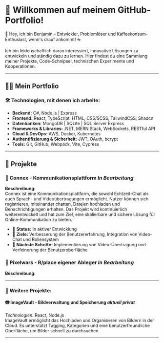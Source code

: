 
<!--
## Hi there 👋
**JinnNexus/JinnNexus** is a ✨ _special_ ✨ repository because its `README.md` (this file) appears on your GitHub profile.

Here are some ideas to get you started:

- 🔭 I’m currently working on ...
- 🌱 I’m currently learning ...
- 👯 I’m looking to collaborate on ...
- 🤔 I’m looking for help with ...
- 💬 Ask me about ...
- 📫 How to reach me: ...
- 😄 Pronouns: ...
- ⚡ Fun fact: ...

## 📈 **Warum mein GitHub besuchen?**

Hier findest du:
- **Code-Schnipsel**: Praktische Codebeispiele, die dir bei der Lösung häufiger Programmierprobleme helfen könnten.
- **Projekte**: Funktionsreiche Anwendungen, die zeigen, wie ich verschiedene Technologien kombiniere, um skalierbare und benutzerfreundliche Lösungen zu schaffen.
- **Experimente**: Innovative Ideen, die ich ausprobieren möchte, um neue Technologien und Ansätze zu verstehen.

---

### 📬 **Lass uns connecten!**  
Ich freue mich immer, von anderen Entwicklern zu lernen und neue Ideen auszutauschen. Du kannst mich über [LinkedIn](#) oder [Twitter](#) erreichen!
-->
# 🚀 **Willkommen auf meinem GitHub-Portfolio!**

👋 Hey, ich bin Benjamin – Entwickler, Problemlöser und Kaffeekonsum-Enthusiast, wenn's drauf ankommt! ☕️

Ich bin leidenschaftlich daran interessiert, innovative Lösungen zu entwickeln und ständig dazu zu lernen. Hier findest du eine Sammlung meiner Projekte, Code-Schnipsel, technischen Experimente und Kooperationen.

---

## 👨‍💻 **Mein Portfolio**

### 🛠 **Technologien, mit denen ich arbeite:**
- **Backend:** C#, Node.js | Express
- **Frontend:** React, TypeScript, HTML, CSS/SCSS, TailwindCSS, Shadcn
- **Datenbanken:** MongoDB | SQLite | SQL Server Express
- **Frameworks & Libraries:** .NET, MERN Stack, WebSockets, RESTful API
- **Cloud & DevOps:** AWS, Docker, Kubernetes
- **Authentifizierung & Sicherheit:** JWT, OAuth, bcrypt
- **Tools:** Git, GitHub, Webpack, Vite, Cypress

---

## 📂 **Projekte**

### 🚀 **Connex - Kommunikationsplattform** *In Bearbeitung*

**Beschreibung:**  
Connex ist eine Kommunikationsplattform, die sowohl Echtzeit-Chat als auch Sprach- und Videoübertragungen ermöglicht. Nutzer können sich registrieren, miteinander chatten, Dateien hochladen und Benachrichtigungen erhalten. Das Projekt wird kontinuierlich weiterentwickelt und hat zum Ziel, eine skalierbare und sichere Lösung für Online-Kommunikation zu bieten.

- 📅 **Status:** In aktiver Entwicklung
- 📝 **Ziele:** Verbesserung der Benutzererfahrung, Integration von Video-Chat und Rollensystem
- 🚀 **Nächste Schritte:** Implementierung von Video-Übertragung und Verfeinerung der Benutzeroberfläche

### 🚀 **Pixelwars - R/place eigener Ableger** *In Bearbeitung*

**Beschreibung:**

---

### 📜 **Weitere Projekte:**

#### 📷 **ImageVault - Bildverwaltung und Speicherung**  *aktuell privat*
*Technologien:* React, Node.js  
ImageVault ermöglicht das Hochladen und Organisieren von Bildern in der Cloud. Es unterstützt Tagging, Kategorien und eine benutzerfreundliche Oberfläche, um Bilder schnell zu durchsuchen.



---
